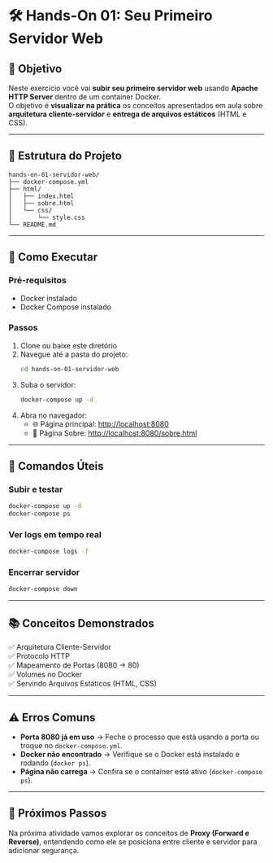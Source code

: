 # 🛠️ Hands-On 01: Seu Primeiro Servidor Web

## 🎯 Objetivo
Neste exercício você vai **subir seu primeiro servidor web** usando **Apache HTTP Server** dentro de um container Docker.  
O objetivo é **visualizar na prática** os conceitos apresentados em aula sobre **arquitetura cliente-servidor** e **entrega de arquivos estáticos** (HTML e CSS).

---

## 📂 Estrutura do Projeto
```
hands-on-01-servidor-web/
├── docker-compose.yml
├── html/
│   ├── index.html
│   ├── sobre.html
│   └── css/
│       └── style.css
└── README.md
```

---

## 🚀 Como Executar

### Pré-requisitos
- Docker instalado  
- Docker Compose instalado  

### Passos
1. Clone ou baixe este diretório
2. Navegue até a pasta do projeto:
   ```bash
   cd hands-on-01-servidor-web
   ```
3. Suba o servidor:
   ```bash
   docker-compose up -d
   ```
4. Abra no navegador:
   - 🌐 Página principal: [http://localhost:8080](http://localhost:8080)  
   - 📖 Página Sobre: [http://localhost:8080/sobre.html](http://localhost:8080/sobre.html)

---

## 🔧 Comandos Úteis

### Subir e testar
```bash
docker-compose up -d
docker-compose ps
```

### Ver logs em tempo real
```bash
docker-compose logs -f
```

### Encerrar servidor
```bash
docker-compose down
```

---

## 📚 Conceitos Demonstrados
✅ Arquitetura Cliente-Servidor  
✅ Protocolo HTTP  
✅ Mapeamento de Portas (8080 → 80)  
✅ Volumes no Docker  
✅ Servindo Arquivos Estáticos (HTML, CSS)  

---

## ⚠️ Erros Comuns
- **Porta 8080 já em uso** → Feche o processo que está usando a porta ou troque no `docker-compose.yml`.  
- **Docker não encontrado** → Verifique se o Docker está instalado e rodando (`docker ps`).  
- **Página não carrega** → Confira se o container está ativo (`docker-compose ps`).  

---

## 🔮 Próximos Passos
Na próxima atividade vamos explorar os conceitos de **Proxy (Forward e Reverse)**, entendendo como ele se posiciona entre cliente e servidor para adicionar segurança.
